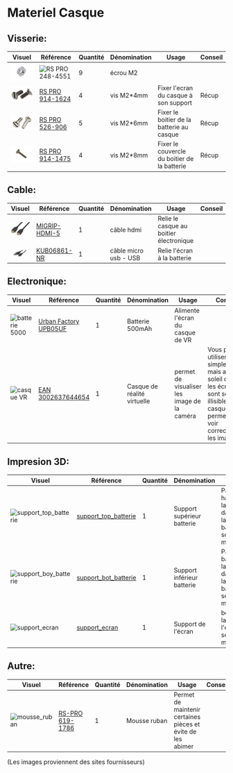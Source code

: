 # Materiel Casque

## Visserie:

| Visuel | Référence | Quantité | Dénomination | Usage | Conseil |
|-------|-----------|----------|--------------------------|-----------------------------------------|----------|
| <img src="https://github.com/Hclothilde/Documentation_KOSMOS/blob/a27fec48ab54bbe11e7282f7d92b7236f5bac5f7/docs/pictures/equipments/casque/ecrou_m2.PNG" width="150"/>        |![RS PRO 248-4551](https://fr.rs-online.com/web/p/ecrous-hexagonaux/2484551)           |         9|écrou M2                  |                                         |          |
| <img src="https://github.com/Hclothilde/Documentation_KOSMOS/blob/a27fec48ab54bbe11e7282f7d92b7236f5bac5f7/docs/pictures/equipments/casque/vis_m2_4mm..PNG" width="150"/>  |[RS PRO 914-1624](https://fr.rs-online.com/web/p/vis-a-metaux/9141624)           |         4|vis M2*4mm                |Fixer l'ecran du casque à son support              | Récup  |
| <img src="https://github.com/Hclothilde/Documentation_KOSMOS/blob/a27fec48ab54bbe11e7282f7d92b7236f5bac5f7/docs/pictures/equipments/casque/vis_m2_6mm..PNG" width="150"/> |[RS PRO 526-906](https://fr.rs-online.com/web/p/vis-a-metaux/0526906)           |         5|vis M2*6mm                |Fixer le boitier de la batterie au casque             | Récup         |
|<img src="https://github.com/Hclothilde/Documentation_KOSMOS/blob/a27fec48ab54bbe11e7282f7d92b7236f5bac5f7/docs/pictures/equipments/casque/vis_m2_8mm..PNG" width="150"/>  |[RS PRO 914-1475](https://fr.rs-online.com/web/p/vis-a-metaux/9141475)           |         4|vis M2*8mm                |Fixer le couvercle du boitier de la batterie          | Récup         |

## Cable:
| Visuel | Référence | Quantité | Dénomination | Usage | Conseil |
|-------|-----------|----------|--------------------------|-----------------------------------------|----------|
|<img src="https://github.com/Hclothilde/Documentation_KOSMOS/blob/a27fec48ab54bbe11e7282f7d92b7236f5bac5f7/docs/pictures/equipments/casque/cable_hdmi.PNG" width="300"/>        |[MIGRIP-HDMI-5](https://fr.farnell.com/clever-little-box/migrip-hdmi-5/cable-hdmi-male-male-verrouillage/dp/2373729)           |         1|câble hdmi                | Relie le casque au boitier électronique |          |
|<img src="https://github.com/Hclothilde/Documentation_KOSMOS/blob/a27fec48ab54bbe11e7282f7d92b7236f5bac5f7/docs/pictures/equipments/boitier/usb_micro_usb.PNG" width="300"/>         |[KUB06861-NR](https://www.kubii.com/fr/alimentations/1501-1088-mini-cable-blanc-usb-micro-usb-kubii-3272496003491.html#/couleur-noir)           |         1|câble micro usb - USB     | Relie l'écran à la batterie             |          |


## Electronique:
| Visuel | Référence | Quantité | Dénomination | Usage | Conseil |
|-------|-----------|----------|--------------------------|-----------------------------------------|----------|
|![batterie 5000](/../µKOSMOS/docs/pictures/equipments/casque/Batterie.png)        |[Urban Factory UPB05UF](https://www.fnac.com/Batterie-externe-Urban-Factory-UPB05UF-Juicee-Max-Powerbank-5000-mAh-Noir/a16416729/w-4#omnsearchpos=4)       |         1| Batterie 500mAh           |Alimente l'écran du casque de VR            |          |
|![casque VR](/../µKOSMOS/docs/pictures/equipments/casque/Casque-VR.png)        |[EAN 3002637644654](https://www.fnac.com/mp33894226/Casque-VR-pour-Smartphone-Realite-Virtuelle-Lunette-Jeux-Reglage-Universel/w-4#omnsearchpos=1)     |         1| Casque de réalité virtuelle          |permet de visualiser les image de la caméra             |Vous pouvez utiliser un simple écran, mais avec le soleil dehors les écrans sont souvent illisibles. Le casque permet de voir correctement les images;          |


## Impresion 3D:
| Visuel | Référence | Quantité | Dénomination | Usage | Conseil |
|-------|-----------|----------|--------------------------|-----------------------------------------|----------|
|![support_top_batterie](/../µKOSMOS/docs/pictures/3Dpart/casque/support_top_batterie_.PNG)        |[support_top_batterie](/../µKOSMOS/hardware/3Dprint_files/casque/Support_batterie_BOT.stl)|      1| Support supérieur batterie             |Partie haute de la boite dans laquelle la batterie sera maintenue                           |          |
|![support_boy_batterie](/../µKOSMOS/docs/pictures/3Dpart/casque/support_bot_batterie_.PNG)        |[support_bot_batterie](/../µKOSMOS/hardware/3Dprint_files/casque/Support_batterie_TOP.stl)|      1| Support inférieur batterie              |Partie basse de la boite dans laquelle la batterie sera maintenue                           |          |
|![support_ecran](/../µKOSMOS/docs/pictures/3Dpart/casque/support_ecran.PNG)           |[support_ecran](/../µKOSMOS/hardware/3Dprint_files/casque/Support_ecran.stl)|      1|Support de l'écran        |boite dans laquelle l'ecran sera maintenue                           |          |


## Autre:
| Visuel | Référence | Quantité | Dénomination | Usage | Conseil |
|-------|-----------|----------|--------------------------|-----------------------------------------|----------|
|![mousse_ruban](/../µKOSMOS/docs/pictures/equipments/trepied/mousse_ruban.PNG)   |[RS-PRO 619-1786](https://fr.rs-online.com/web/p/rubans-mousse/6191786)|      1|Mousse ruban           |Permet de maintenir certaines pièces et évite de les abimer                            |          |


(Les images proviennent des sites fournisseurs)
